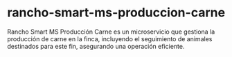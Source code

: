 # rancho-smart-ms-produccion-carne
Rancho Smart MS Producción Carne es un microservicio que gestiona la producción de carne en la finca, incluyendo el seguimiento de animales destinados para este fin, asegurando una operación eficiente.
